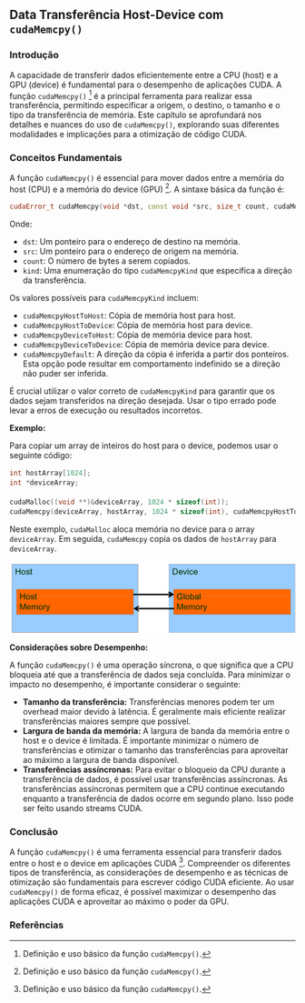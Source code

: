 ## Data Transferência Host-Device com `cudaMemcpy()`

### Introdução

A capacidade de transferir dados eficientemente entre a CPU (host) e a GPU (device) é fundamental para o desempenho de aplicações CUDA. A função `cudaMemcpy()` [^1] é a principal ferramenta para realizar essa transferência, permitindo especificar a origem, o destino, o tamanho e o tipo da transferência de memória. Este capítulo se aprofundará nos detalhes e nuances do uso de `cudaMemcpy()`, explorando suas diferentes modalidades e implicações para a otimização de código CUDA.

### Conceitos Fundamentais

A função `cudaMemcpy()` é essencial para mover dados entre a memória do host (CPU) e a memória do device (GPU) [^1]. A sintaxe básica da função é:

```c++
cudaError_t cudaMemcpy(void *dst, const void *src, size_t count, cudaMemcpyKind kind);
```

Onde:

*   `dst`: Um ponteiro para o endereço de destino na memória.
*   `src`: Um ponteiro para o endereço de origem na memória.
*   `count`: O número de bytes a serem copiados.
*   `kind`: Uma enumeração do tipo `cudaMemcpyKind` que especifica a direção da transferência.

Os valores possíveis para `cudaMemcpyKind` incluem:

*   `cudaMemcpyHostToHost`: Cópia de memória host para host.
*   `cudaMemcpyHostToDevice`: Cópia de memória host para device.
*   `cudaMemcpyDeviceToHost`: Cópia de memória device para host.
*   `cudaMemcpyDeviceToDevice`: Cópia de memória device para device.
*   `cudaMemcpyDefault`:  A direção da cópia é inferida a partir dos ponteiros. Esta opção pode resultar em comportamento indefinido se a direção não puder ser inferida.

É crucial utilizar o valor correto de `cudaMemcpyKind` para garantir que os dados sejam transferidos na direção desejada. Usar o tipo errado pode levar a erros de execução ou resultados incorretos.

**Exemplo:**

Para copiar um array de inteiros do host para o device, podemos usar o seguinte código:

```c++
int hostArray[1024];
int *deviceArray;

cudaMalloc((void **)&deviceArray, 1024 * sizeof(int));
cudaMemcpy(deviceArray, hostArray, 1024 * sizeof(int), cudaMemcpyHostToDevice);
```

Neste exemplo, `cudaMalloc` aloca memória no device para o array `deviceArray`. Em seguida, `cudaMemcpy` copia os dados de `hostArray` para `deviceArray`.

![Modelo de memória CUDA: transferência de dados entre host e dispositivo.](./../images/image6.jpg)

**Considerações sobre Desempenho:**

A função `cudaMemcpy()` é uma operação síncrona, o que significa que a CPU bloqueia até que a transferência de dados seja concluída. Para minimizar o impacto no desempenho, é importante considerar o seguinte:

*   **Tamanho da transferência:** Transferências menores podem ter um overhead maior devido à latência. É geralmente mais eficiente realizar transferências maiores sempre que possível.
*   **Largura de banda da memória:** A largura de banda da memória entre o host e o device é limitada. É importante minimizar o número de transferências e otimizar o tamanho das transferências para aproveitar ao máximo a largura de banda disponível.
*   **Transferências assíncronas:**  Para evitar o bloqueio da CPU durante a transferência de dados, é possível usar transferências assíncronas. As transferências assíncronas permitem que a CPU continue executando enquanto a transferência de dados ocorre em segundo plano. Isso pode ser feito usando streams CUDA.

### Conclusão

A função `cudaMemcpy()` é uma ferramenta essencial para transferir dados entre o host e o device em aplicações CUDA [^1]. Compreender os diferentes tipos de transferência, as considerações de desempenho e as técnicas de otimização são fundamentais para escrever código CUDA eficiente. Ao usar `cudaMemcpy()` de forma eficaz, é possível maximizar o desempenho das aplicações CUDA e aproveitar ao máximo o poder da GPU.

### Referências

[^1]: Definição e uso básico da função `cudaMemcpy()`.
<!-- END -->